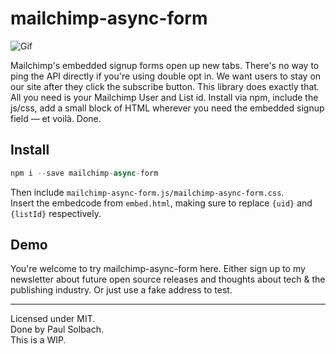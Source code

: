 # mailchimp-async-form
![Gif](https://i.imgur.com/FV8unDX.gif)

Mailchimp's embedded signup forms open up new tabs. There's no way to ping the API directly if you're using double opt in. We want users to stay on our site after they click the subscribe button. This library does exactly that. All you need is your Mailchimp User and List id. Install via npm, include the js/css, add a small block of HTML wherever you need the embedded signup field — et voilà. Done.

## Install
```js
npm i --save mailchimp-async-form
```
Then include `mailchimp-async-form.js/mailchimp-async-form.css`.   
Insert the embedcode from `embed.html`, making sure to replace `{uid}` and `{listId}` respectively.

## Demo

You're welcome to try mailchimp-async-form here. Either sign up to my newsletter about future open source releases and thoughts about tech & the publishing industry. Or just use a fake address to test.


---
Licensed under MIT.   
Done by Paul Solbach.   
This is a WIP.   
